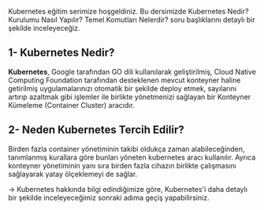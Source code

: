 Kubernetes eğitim serimize hoşgeldiniz. Bu dersimizde Kubernetes Nedir? Kurulumu Nasıl Yapılır? Temel Komutları Nelerdir? soru başlıklarını detaylı bir şekilde inceleyeceğiz.

## 1- Kubernetes Nedir?
**Kubernetes**, Google tarafından GO dili kullanılarak geliştirilmiş, Cloud Native Computing Foundation tarafından desteklenen mevcut konteyner haline getirilmiş uygulamalarınızı otomatik bir şekilde deploy etmek, sayılarını artırıp azaltmak gibi işlemler ile birlikte yönetmenizi sağlayan bir Konteyner Kümeleme (Container Cluster) aracıdır.
## 2- Neden Kubernetes Tercih Edilir?
Birden fazla container yönetiminin takibi oldukça zaman alabileceğinden, tanımlanmış kurallara göre bunları yöneten kubernetes aracı kullanılır. Ayrıca konteyner yönetiminin yanı sıra birden fazla cihazın birlikte çalışmasını sağlayarak yatay ölçeklemeyi de sağlar.

-> Kubernetes hakkında bilgi edindiğimize göre, Kubernetes'i daha detaylı bir şekilde inceleyeceğimiz sonraki adıma geçiş yapabilirsiniz.